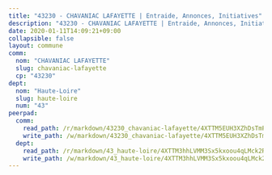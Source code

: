 ```yaml
---
title: "43230 - CHAVANIAC LAFAYETTE | Entraide, Annonces, Initiatives"
description: "43230 - CHAVANIAC LAFAYETTE | Entraide, Annonces, Initiatives"
date: 2020-01-11T14:09:21+09:00
collapsible: false
layout: commune
comm:
  nom: "CHAVANIAC LAFAYETTE"
  slug: chavaniac-lafayette
  cp: "43230"
dept:
  nom: "Haute-Loire"
  slug: haute-loire
  num: "43"
peerpad:
  comm:
    read_path: /r/markdown/43230_chavaniac-lafayette/4XTTM5EUH3XZhDsTmPr1xXihPM36Ewyon2TjCFnDCaz6wjw1N
    write_path: /w/markdown/43230_chavaniac-lafayette/4XTTM5EUH3XZhDsTmPr1xXihPM36Ewyon2TjCFnDCaz6wjw1N-K3TgUwcoynesLL9GAka6esYnpoLf7jBw4ekh1oARAGCf1KG5Y2p629EDG3iNhrHvzMXjQ3AyMXa3AWeHptVF4DGDMJbyp1Wz2qwcT8axLyvLWkvnpf7YRNanTXq7AN9HT7e8LsG8
  dept:
    read_path: /r/markdown/43_haute-loire/4XTTM3hhLVMM3Sx5kxoou4qLMck2RjGiJF8bjxPuKy3VyRdWX
    write_path: /w/markdown/43_haute-loire/4XTTM3hhLVMM3Sx5kxoou4qLMck2RjGiJF8bjxPuKy3VyRdWX-K3TgTnndWXCUw13Pw3gJoEo9qHUCGXZ4frH2coLZWWDcoWKo22cU2VNENpi117F5bi6bu3WHMPd2VTrETU2R5owQhCBrUQgvCKerk4NqeDhN66egG9mHY8CCfEckbCp9SecEdL6b
---
```


